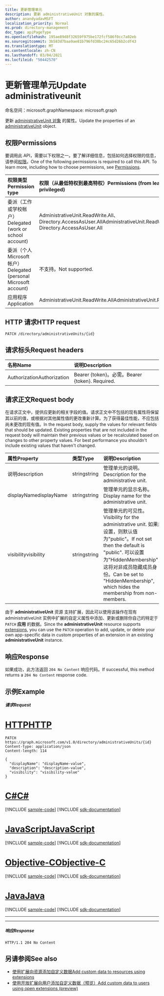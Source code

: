 ```yaml
---
title: 更新管理单元
description: 更新 administrativeUnit 对象的属性。
author: anandyadavMSFT
localization_priority: Normal
ms.prod: directory-management
doc_type: apiPageType
ms.openlocfilehash: 195ae89d8f32659f975be172fcf586f0cc7a02eb
ms.sourcegitcommit: 3b583d7baa9ae81b796fd30bc24c65d26b2cdf43
ms.translationtype: MT
ms.contentlocale: zh-CN
ms.lasthandoff: 03/04/2021
ms.locfileid: "50442570"
---
```

# <a name="update-administrativeunit"></a><span data-ttu-id="70742-103">更新管理单元</span><span class="sxs-lookup"><span data-stu-id="70742-103">Update administrativeunit</span></span>

<span data-ttu-id="70742-104">命名空间：microsoft.graph</span><span class="sxs-lookup"><span data-stu-id="70742-104">Namespace: microsoft.graph</span></span>

<span data-ttu-id="70742-105">更新 [administrativeUnit 对象](../resources/administrativeunit.md) 的属性。</span><span class="sxs-lookup"><span data-stu-id="70742-105">Update the properties of an [administrativeUnit](../resources/administrativeunit.md) object.</span></span>
## <a name="permissions"></a><span data-ttu-id="70742-106">权限</span><span class="sxs-lookup"><span data-stu-id="70742-106">Permissions</span></span>
<span data-ttu-id="70742-p101">要调用此 API，需要以下权限之一。要了解详细信息，包括如何选择权限的信息，请参阅[权限](/graph/permissions-reference)。</span><span class="sxs-lookup"><span data-stu-id="70742-p101">One of the following permissions is required to call this API. To learn more, including how to choose permissions, see [Permissions](/graph/permissions-reference).</span></span>


|<span data-ttu-id="70742-109">权限类型</span><span class="sxs-lookup"><span data-stu-id="70742-109">Permission type</span></span>      | <span data-ttu-id="70742-110">权限（从最低特权到最高特权）</span><span class="sxs-lookup"><span data-stu-id="70742-110">Permissions (from least to most privileged)</span></span>              |
|:--------------------|:---------------------------------------------------------|
|<span data-ttu-id="70742-111">委派（工作或学校帐户）</span><span class="sxs-lookup"><span data-stu-id="70742-111">Delegated (work or school account)</span></span> | <span data-ttu-id="70742-112">AdministrativeUnit.ReadWrite.All、Directory.AccessAsUser.All</span><span class="sxs-lookup"><span data-stu-id="70742-112">AdministrativeUnit.ReadWrite.All, Directory.AccessAsUser.All</span></span>    |
|<span data-ttu-id="70742-113">委派（个人 Microsoft 帐户）</span><span class="sxs-lookup"><span data-stu-id="70742-113">Delegated (personal Microsoft account)</span></span> | <span data-ttu-id="70742-114">不支持。</span><span class="sxs-lookup"><span data-stu-id="70742-114">Not supported.</span></span>    |
|<span data-ttu-id="70742-115">应用程序</span><span class="sxs-lookup"><span data-stu-id="70742-115">Application</span></span> | <span data-ttu-id="70742-116">AdministrativeUnit.ReadWrite.All</span><span class="sxs-lookup"><span data-stu-id="70742-116">AdministrativeUnit.ReadWrite.All</span></span> |

## <a name="http-request"></a><span data-ttu-id="70742-117">HTTP 请求</span><span class="sxs-lookup"><span data-stu-id="70742-117">HTTP request</span></span>
<!-- { "blockType": "ignored" } -->
```http
PATCH /directory/administrativeUnits/{id}
```

## <a name="request-headers"></a><span data-ttu-id="70742-118">请求标头</span><span class="sxs-lookup"><span data-stu-id="70742-118">Request headers</span></span>

| <span data-ttu-id="70742-119">名称</span><span class="sxs-lookup"><span data-stu-id="70742-119">Name</span></span>      |<span data-ttu-id="70742-120">说明</span><span class="sxs-lookup"><span data-stu-id="70742-120">Description</span></span>|
|:----------|:----------|
| <span data-ttu-id="70742-121">Authorization</span><span class="sxs-lookup"><span data-stu-id="70742-121">Authorization</span></span>  | <span data-ttu-id="70742-p102">Bearer {token}。必需。</span><span class="sxs-lookup"><span data-stu-id="70742-p102">Bearer {token}. Required.</span></span> |

## <a name="request-body"></a><span data-ttu-id="70742-124">请求正文</span><span class="sxs-lookup"><span data-stu-id="70742-124">Request body</span></span>

<span data-ttu-id="70742-p103">在请求正文中，提供应更新的相关字段的值。请求正文中不包括的现有属性将保留其以前的值，或根据对其他属性值的更改重新计算。为了获得最佳性能，不应包括尚未更改的现有值。</span><span class="sxs-lookup"><span data-stu-id="70742-p103">In the request body, supply the values for relevant fields that should be updated. Existing properties that are not included in the request body will maintain their previous values or be recalculated based on changes to other property values. For best performance you shouldn't include existing values that haven't changed.</span></span>

| <span data-ttu-id="70742-128">属性</span><span class="sxs-lookup"><span data-stu-id="70742-128">Property</span></span>   | <span data-ttu-id="70742-129">类型</span><span class="sxs-lookup"><span data-stu-id="70742-129">Type</span></span> |<span data-ttu-id="70742-130">说明</span><span class="sxs-lookup"><span data-stu-id="70742-130">Description</span></span>|
|:---------------|:--------|:----------|
|<span data-ttu-id="70742-131">说明</span><span class="sxs-lookup"><span data-stu-id="70742-131">description</span></span>|<span data-ttu-id="70742-132">string</span><span class="sxs-lookup"><span data-stu-id="70742-132">string</span></span>|<span data-ttu-id="70742-133">管理单元的说明。</span><span class="sxs-lookup"><span data-stu-id="70742-133">Description for the administrative unit.</span></span>|
|<span data-ttu-id="70742-134">displayName</span><span class="sxs-lookup"><span data-stu-id="70742-134">displayName</span></span>|<span data-ttu-id="70742-135">string</span><span class="sxs-lookup"><span data-stu-id="70742-135">string</span></span>|<span data-ttu-id="70742-136">管理单元的显示名称。</span><span class="sxs-lookup"><span data-stu-id="70742-136">Display name for the administrative unit.</span></span>|
|<span data-ttu-id="70742-137">visibility</span><span class="sxs-lookup"><span data-stu-id="70742-137">visibility</span></span>|<span data-ttu-id="70742-138">string</span><span class="sxs-lookup"><span data-stu-id="70742-138">string</span></span>|<span data-ttu-id="70742-139">管理单元的可见性。</span><span class="sxs-lookup"><span data-stu-id="70742-139">Visibility for the administrative unit.</span></span> <span data-ttu-id="70742-140">如果未设置，则默认值为"public"。</span><span class="sxs-lookup"><span data-stu-id="70742-140">If not set then the default is "public".</span></span> <span data-ttu-id="70742-141">可以设置为"HiddenMembership"，这将对非成员隐藏成员身份。</span><span class="sxs-lookup"><span data-stu-id="70742-141">Can be set to "HiddenMembership", which hides the membership from non-members.</span></span>|

<span data-ttu-id="70742-142">由于 **administrativeUnit** 资源 [](/graph/extensibility-overview)支持扩展，因此可以使用该操作在现有 administrativeUnit 实例中扩展的自定义属性中添加、更新或删除你自己的特定于 `PATCH` **应用** 的数据。</span><span class="sxs-lookup"><span data-stu-id="70742-142">Since the **administrativeUnit** resource supports [extensions](/graph/extensibility-overview), you can use the `PATCH` operation to add, update, or delete your own app-specific data in custom properties of an extension in an existing **administrativeUnit** instance.</span></span>

## <a name="response"></a><span data-ttu-id="70742-143">响应</span><span class="sxs-lookup"><span data-stu-id="70742-143">Response</span></span>

<span data-ttu-id="70742-144">如果成功，此方法返回 `204 No Content` 响应代码。</span><span class="sxs-lookup"><span data-stu-id="70742-144">If successful, this method returns a `204 No Content` response code.</span></span>

## <a name="example"></a><span data-ttu-id="70742-145">示例</span><span class="sxs-lookup"><span data-stu-id="70742-145">Example</span></span>

##### <a name="request"></a><span data-ttu-id="70742-146">请求</span><span class="sxs-lookup"><span data-stu-id="70742-146">Request</span></span>


# <a name="http"></a>[<span data-ttu-id="70742-147">HTTP</span><span class="sxs-lookup"><span data-stu-id="70742-147">HTTP</span></span>](#tab/http)
<!-- {
  "blockType": "request",
  "name": "update_administrativeunit"
}-->
```http
PATCH https://graph.microsoft.com/v1.0/directory/administrativeUnits/{id}
Content-type: application/json
Content-length: 114

{
  "displayName": "displayName-value",
  "description": "description-value",
  "visibility": "visibility-value"
}
```
# <a name="c"></a>[<span data-ttu-id="70742-148">C#</span><span class="sxs-lookup"><span data-stu-id="70742-148">C#</span></span>](#tab/csharp)
[!INCLUDE [sample-code](../includes/snippets/csharp/update-administrativeunit-csharp-snippets.md)]
[!INCLUDE [sdk-documentation](../includes/snippets/snippets-sdk-documentation-link.md)]

# <a name="javascript"></a>[<span data-ttu-id="70742-149">JavaScript</span><span class="sxs-lookup"><span data-stu-id="70742-149">JavaScript</span></span>](#tab/javascript)
[!INCLUDE [sample-code](../includes/snippets/javascript/update-administrativeunit-javascript-snippets.md)]
[!INCLUDE [sdk-documentation](../includes/snippets/snippets-sdk-documentation-link.md)]

# <a name="objective-c"></a>[<span data-ttu-id="70742-150">Objective-C</span><span class="sxs-lookup"><span data-stu-id="70742-150">Objective-C</span></span>](#tab/objc)
[!INCLUDE [sample-code](../includes/snippets/objc/update-administrativeunit-objc-snippets.md)]
[!INCLUDE [sdk-documentation](../includes/snippets/snippets-sdk-documentation-link.md)]

# <a name="java"></a>[<span data-ttu-id="70742-151">Java</span><span class="sxs-lookup"><span data-stu-id="70742-151">Java</span></span>](#tab/java)
[!INCLUDE [sample-code](../includes/snippets/java/update-administrativeunit-java-snippets.md)]
[!INCLUDE [sdk-documentation](../includes/snippets/snippets-sdk-documentation-link.md)]

---


---


##### <a name="response"></a><span data-ttu-id="70742-152">响应</span><span class="sxs-lookup"><span data-stu-id="70742-152">Response</span></span>

<!-- {
  "blockType": "response",
  "truncated": true,
  "@odata.type": "microsoft.graph.administrativeunit"
} -->
```http
HTTP/1.1 204 No Content
```

## <a name="see-also"></a><span data-ttu-id="70742-153">另请参阅</span><span class="sxs-lookup"><span data-stu-id="70742-153">See also</span></span>

- [<span data-ttu-id="70742-154">使用扩展向资源添加自定义数据</span><span class="sxs-lookup"><span data-stu-id="70742-154">Add custom data to resources using extensions</span></span>](/graph/extensibility-overview)
- [<span data-ttu-id="70742-155">使用开放扩展向用户添加自定义数据（预览）</span><span class="sxs-lookup"><span data-stu-id="70742-155">Add custom data to users using open extensions (preview)</span></span>](/graph/extensibility-open-users)
<!--
- [Add custom data to groups using schema extensions (preview)](/graph/extensibility-schema-groups)
-->


<!-- uuid: 8fcb5dbc-d5aa-4681-8e31-b001d5168d79
2015-10-25 14:57:30 UTC -->
<!--
{
  "type": "#page.annotation",
  "description": "Update administrativeunit",
  "keywords": "",
  "section": "documentation",
  "tocPath": "",
  "suppressions": [
  ]
}
-->
